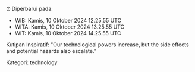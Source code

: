⏰ Diperbarui pada:
- WIB: Kamis, 10 Oktober 2024 12.25.55 UTC
- WITA: Kamis, 10 Oktober 2024 13.25.55 UTC
- WIT: Kamis, 10 Oktober 2024 14.25.55 UTC

Kutipan Inspiratif:
"Our technological powers increase, but the side effects and potential hazards also escalate."


Kategori: technology

